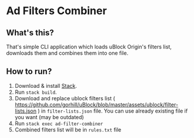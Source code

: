 # Ad Filters Combiner

## What's this?
That's simple CLI application which loads uBlock Origin's filters list, downloads them and combines them into one file.

## How to run?
1. Download & install [Stack](https://www.haskellstack.org/).
2. Run `stack build`.
3. Download and replace ublock filters list ( https://github.com/gorhill/uBlock/blob/master/assets/ublock/filter-lists.json ) in `filter-lists.json` file. You can use already existing file if you want (may be outdated)
4. Run `stack exec ad-filter-combiner`
5. Combined filters list will be in `rules.txt` file
